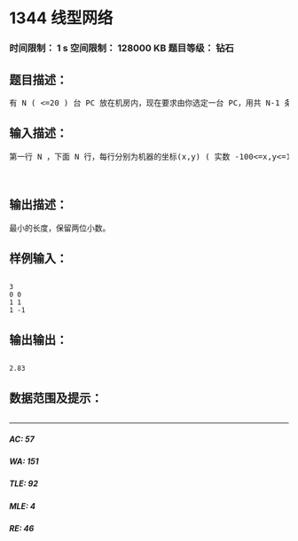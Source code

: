 # 1344 线型网络   
### 时间限制： 1 s     空间限制： 128000 KB     题目等级： 钻石  
## 题目描述：  

<pre>
有 N ( <=20 ) 台 PC 放在机房内，现在要求由你选定一台 PC，用共 N-1 条网线从这台机器开始一台接一台地依次连接他们，最后接到哪个以及连接的顺序也是由你选定的，为了节省材料，网线都拉直。求最少需要一次性购买多长的网线。（说白了，就是找出 N 的一个排列 P1 P2 P3 ..PN 然后 P1 -> P2 -> P3 -> ... -> PN 找出 |P1P2|+|P2P3|+...+|PN-1PN| 长度的最小值)
</pre>
  
  
## 输入描述：  

<pre>
第一行 N ，下面 N 行，每行分别为机器的坐标(x,y) ( 实数 -100<=x,y<=100 )  
  

</pre>
  
  
## 输出描述：  

<pre>
最小的长度，保留两位小数。
</pre>
  
  
## 样例输入：  

<pre><code>
3  
0 0  
1 1  
1 -1
</code></pre>
  
  
## 输出输出：  

<pre><code>
2.83
</code></pre>
  
  
## 数据范围及提示：  

<pre>
</pre>
  
  
***  

##### AC: 57  
##### WA: 151  
##### TLE: 92  
##### MLE: 4  
##### RE: 46  
